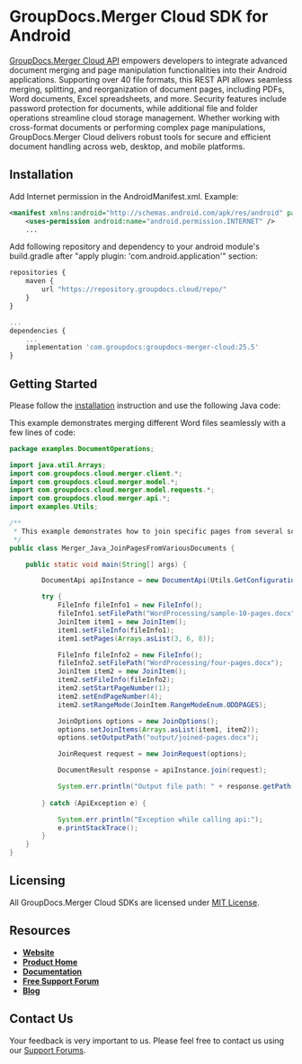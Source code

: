 # GroupDocs.Merger Cloud SDK for Android

[GroupDocs.Merger Cloud API](https://products.groupdocs.cloud/merger/android/) empowers developers to integrate advanced document merging and page manipulation functionalities into their Android applications. Supporting over 40 file formats, this REST API allows seamless merging, splitting, and reorganization of document pages, including PDFs, Word documents, Excel spreadsheets, and more. Security features include password protection for documents, while additional file and folder operations streamline cloud storage management. Whether working with cross-format documents or performing complex page manipulations, GroupDocs.Merger Cloud delivers robust tools for secure and efficient document handling across web, desktop, and mobile platforms.

## Installation

Add Internet permission in the AndroidManifest.xml. Example:

```xml
<manifest xmlns:android="http://schemas.android.com/apk/res/android" package="<package name>">
    <uses-permission android:name="android.permission.INTERNET" />
    ...
```

Add following repository and dependency to your android module's build.gradle
after "apply plugin: 'com.android.application'" section:

```javascript
repositories {
    maven {
        url "https://repository.groupdocs.cloud/repo/"
    }
}

...
dependencies {
    ...
    implementation 'com.groupdocs:groupdocs-merger-cloud:25.5'
}
```

## Getting Started

Please follow the [installation](#installation) instruction and use the following Java code:

This example demonstrates merging different Word files seamlessly with a few lines of code:

```java
package examples.DocumentOperations;

import java.util.Arrays;
import com.groupdocs.cloud.merger.client.*;
import com.groupdocs.cloud.merger.model.*;
import com.groupdocs.cloud.merger.model.requests.*;
import com.groupdocs.cloud.merger.api.*;
import examples.Utils;

/**
 * This example demonstrates how to join specific pages from several source documents.
 */
public class Merger_Java_JoinPagesFromVariousDocuments {

	public static void main(String[] args) {		

		DocumentApi apiInstance = new DocumentApi(Utils.GetConfiguration());

		try {
			FileInfo fileInfo1 = new FileInfo();			
			fileInfo1.setFilePath("WordProcessing/sample-10-pages.docx");
			JoinItem item1 = new JoinItem();
			item1.setFileInfo(fileInfo1);
			item1.setPages(Arrays.asList(3, 6, 8));

			FileInfo fileInfo2 = new FileInfo();			
			fileInfo2.setFilePath("WordProcessing/four-pages.docx");
			JoinItem item2 = new JoinItem();
			item2.setFileInfo(fileInfo2);
			item2.setStartPageNumber(1);
			item2.setEndPageNumber(4);
			item2.setRangeMode(JoinItem.RangeModeEnum.ODDPAGES);

			JoinOptions options = new JoinOptions();
			options.setJoinItems(Arrays.asList(item1, item2));
			options.setOutputPath("output/joined-pages.docx");

			JoinRequest request = new JoinRequest(options);

			DocumentResult response = apiInstance.join(request);

			System.err.println("Output file path: " + response.getPath());
		
		} catch (ApiException e) {

			System.err.println("Exception while calling api:");
			e.printStackTrace();
		}
	}
}
```

## Licensing

All GroupDocs.Merger Cloud SDKs are licensed under [MIT License](LICENSE).

## Resources

+ [**Website**](https://www.groupdocs.cloud)
+ [**Product Home**](https://products.groupdocs.cloud/merger)
+ [**Documentation**](https://docs.groupdocs.cloud/display/mergercloud/Home)
+ [**Free Support Forum**](https://forum.groupdocs.cloud/c/merger)
+ [**Blog**](https://blog.groupdocs.cloud/category/merger)

## Contact Us

Your feedback is very important to us. Please feel free to contact us using our [Support Forums](https://forum.groupdocs.cloud/c/merger).
